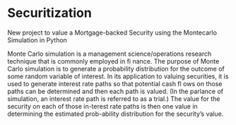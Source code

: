 # Securitization
New project to value a Mortgage-backed Security using the Montecarlo Simulation in Python

Monte Carlo simulation is a management science/operations research technique  that  is  commonly  employed  in  fi  nance.  The  purpose  of  Monte Carlo simulation is to generate a probability distribution for the outcome of some random variable of interest. In its application to valuing securities, it is used to generate interest rate paths so that potential cash fl ows on those paths can be determined and then each path is valued. (In the parlance of simulation, an interest rate path is referred to as a trial.) The value for the security on each of those in-terest rate paths is then one value in determining the estimated prob-ability distribution for the security’s value.
